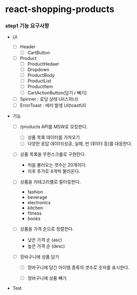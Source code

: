 # react-shopping-products

### step1 기능 요구사항

- UI

  - [ ] Header
    - [ ] CartButton
  - [ ] Product
    - [ ] ProductHedaer
    - [ ] Dropdown
    - [ ] ProductBody
    - [ ] ProductList
    - [ ] ProductItem
    - [ ] CartActionButton(담기 / 빼기)
  - [ ] Spinner : 로딩 상태 UI(스피너)
  - [ ] ErrorToast : 에러 발생 UI(toastUI)

- 기능

  - [ ] /products API를 MSW로 모킹한다.
    - [ ] 상품 목록 데이터를 가져오기
    - [ ] 다양한 응답 데이터(성공, 실패, 빈 데이터 등)를 대응한다.
  - [ ] 상품 목록을 무한스크롤로 구현한다.
    - 처음 불러오는 갯수는 20개이다.
    - 이후 추가로 4개씩 불러온다.
  - [ ] 상품을 카테고리별로 필터링한다.
    - fashion
    - beverage
    - electronics
    - kitchen
    - fitness
    - books
  - [ ] 상품을 가격 순으로 정렬한다.
    - 낮은 가격 순 (asc)
    - 높은 가격 순 (desc)
  - [ ] 장바구니에 상품 담기

    - [ ] 장바구니에 담긴 아이템 종류의 갯수로 숫자를 표시한다.

    - [ ] 장바구니에 상품 빼기

- Test
